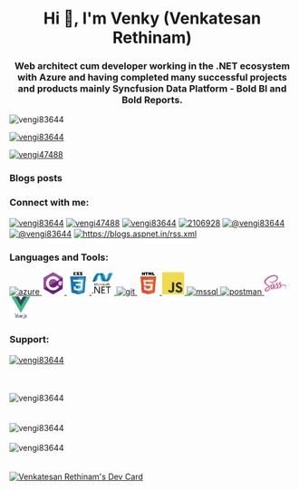 <h1 align="center">Hi 👋, I'm Venky (Venkatesan Rethinam)</h1>
<h3 align="center">Web architect cum developer working in the .NET ecosystem with Azure and having completed many successful projects and products mainly Syncfusion Data Platform - Bold BI and Bold Reports.</h3>

<p align="left"> <img src="https://komarev.com/ghpvc/?username=vengi83644&label=Profile%20views&color=0e75b6&style=flat" alt="vengi83644" /> </p>

<p align="left"> <a href="https://github.com/ryo-ma/github-profile-trophy"><img src="https://github-profile-trophy.vercel.app/?username=vengi83644" alt="vengi83644" /></a> </p>

<p align="left"> <a href="https://twitter.com/vengi47488" target="blank"><img src="https://img.shields.io/twitter/follow/vengi47488?logo=twitter&style=for-the-badge" alt="vengi47488" /></a> </p>

### Blogs posts
<!-- BLOG-POST-LIST:START -->
<!-- BLOG-POST-LIST:END -->

<h3 align="left">Connect with me:</h3>
<p align="left">
<a href="https://dev.to/vengi83644" target="blank"><img align="center" src="https://raw.githubusercontent.com/rahuldkjain/github-profile-readme-generator/master/src/images/icons/Social/devto.svg" alt="vengi83644" height="30" width="40" /></a>
<a href="https://twitter.com/vengi47488" target="blank"><img align="center" src="https://raw.githubusercontent.com/rahuldkjain/github-profile-readme-generator/master/src/images/icons/Social/twitter.svg" alt="vengi47488" height="30" width="40" /></a>
<a href="https://linkedin.com/in/vengi83644" target="blank"><img align="center" src="https://raw.githubusercontent.com/rahuldkjain/github-profile-readme-generator/master/src/images/icons/Social/linked-in-alt.svg" alt="vengi83644" height="30" width="40" /></a>
<a href="https://stackoverflow.com/users/2106928" target="blank"><img align="center" src="https://raw.githubusercontent.com/rahuldkjain/github-profile-readme-generator/master/src/images/icons/Social/stack-overflow.svg" alt="2106928" height="30" width="40" /></a>
<a href="https://hashnode.com/@vengi83644" target="blank"><img align="center" src="https://raw.githubusercontent.com/rahuldkjain/github-profile-readme-generator/master/src/images/icons/Social/hashnode.svg" alt="@vengi83644" height="30" width="40" /></a>
<a href="https://medium.com/@vengi83644" target="blank"><img align="center" src="https://raw.githubusercontent.com/rahuldkjain/github-profile-readme-generator/master/src/images/icons/Social/medium.svg" alt="@vengi83644" height="30" width="40" /></a>
<a href="/https://blogs.aspnet.in/rss.xml" target="blank"><img align="center" src="https://raw.githubusercontent.com/rahuldkjain/github-profile-readme-generator/master/src/images/icons/Social/rss.svg" alt="https://blogs.aspnet.in/rss.xml" height="30" width="40" /></a>
</p>

<h3 align="left">Languages and Tools:</h3>
<p align="left"> <a href="https://azure.microsoft.com/en-in/" target="_blank" rel="noreferrer"> <img src="https://www.vectorlogo.zone/logos/microsoft_azure/microsoft_azure-icon.svg" alt="azure" width="40" height="40"/> </a> <a href="https://www.w3schools.com/cs/" target="_blank" rel="noreferrer"> <img src="https://raw.githubusercontent.com/devicons/devicon/master/icons/csharp/csharp-original.svg" alt="csharp" width="40" height="40"/> </a> <a href="https://www.w3schools.com/css/" target="_blank" rel="noreferrer"> <img src="https://raw.githubusercontent.com/devicons/devicon/master/icons/css3/css3-original-wordmark.svg" alt="css3" width="40" height="40"/> </a> <a href="https://dotnet.microsoft.com/" target="_blank" rel="noreferrer"> <img src="https://raw.githubusercontent.com/devicons/devicon/master/icons/dot-net/dot-net-original-wordmark.svg" alt="dotnet" width="40" height="40"/> </a> <a href="https://git-scm.com/" target="_blank" rel="noreferrer"> <img src="https://www.vectorlogo.zone/logos/git-scm/git-scm-icon.svg" alt="git" width="40" height="40"/> </a> <a href="https://www.w3.org/html/" target="_blank" rel="noreferrer"> <img src="https://raw.githubusercontent.com/devicons/devicon/master/icons/html5/html5-original-wordmark.svg" alt="html5" width="40" height="40"/> </a> <a href="https://developer.mozilla.org/en-US/docs/Web/JavaScript" target="_blank" rel="noreferrer"> <img src="https://raw.githubusercontent.com/devicons/devicon/master/icons/javascript/javascript-original.svg" alt="javascript" width="40" height="40"/> </a> <a href="https://www.microsoft.com/en-us/sql-server" target="_blank" rel="noreferrer"> <img src="https://www.svgrepo.com/show/303229/microsoft-sql-server-logo.svg" alt="mssql" width="40" height="40"/> </a> <a href="https://postman.com" target="_blank" rel="noreferrer"> <img src="https://www.vectorlogo.zone/logos/getpostman/getpostman-icon.svg" alt="postman" width="40" height="40"/> </a> <a href="https://sass-lang.com" target="_blank" rel="noreferrer"> <img src="https://raw.githubusercontent.com/devicons/devicon/master/icons/sass/sass-original.svg" alt="sass" width="40" height="40"/> </a> <a href="https://vuejs.org/" target="_blank" rel="noreferrer"> <img src="https://raw.githubusercontent.com/devicons/devicon/master/icons/vuejs/vuejs-original-wordmark.svg" alt="vuejs" width="40" height="40"/> </a> </p>

<h3 align="left">Support:</h3>
<p>
<a href="https://www.buymeacoffee.com/vengi83644"> 
<img align="center" src="https://cdn.buymeacoffee.com/buttons/v2/default-yellow.png" height="50" width="210" alt="vengi83644" />
</a></p>
<br><br>
<div>
  <img align="center" src="https://github-readme-stats.vercel.app/api/top-langs?username=vengi83644&show_icons=true&locale=en&layout=compact" alt="vengi83644" />
</div>
<br><br>
<div>
  <img align="center" src="https://github-readme-stats.vercel.app/api?username=vengi83644&show_icons=true&locale=en" alt="vengi83644" />
</div>
<br><be>
<div>
  <img align="center" src="https://github-readme-streak-stats.herokuapp.com/?user=vengi83644&" alt="vengi83644" />
</div>
<br><br>
<div>
  <a href="https://app.daily.dev/vengi83644"><img src="https://api.daily.dev/devcards/v2/mRwpHHkkF.png?r=dy7&type=wide" width="652" alt="Venkatesan Rethinam's Dev Card"/></a>
</div>
